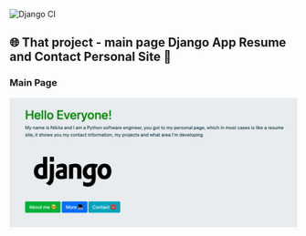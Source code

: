 ![Django CI](https://github.com/JesterI3D/django-site/workflows/Django%20CI/badge.svg?event=workflow_run)

## :globe_with_meridians: That project - main page Django App Resume and Contact Personal Site :slightly_smiling_face:

### Main Page
![alt text](https://github.com/JesterI3D/django-site/blob/master/readme-logo.png)
